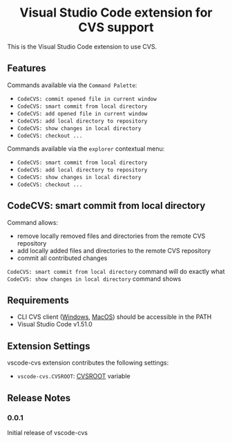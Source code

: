 <h1 align="center">
Visual Studio Code extension for CVS support
</h1>

This is the Visual Studio Code extension to use CVS.

## Features

Commands available via the `Command Palette`:
* `CodeCVS: commit opened file in current window`
* `CodeCVS: smart commit from local directory`
* `CodeCVS: add opened file in current window`
* `CodeCVS: add local directory to repository`
* `CodeCVS: show changes in local directory`
* `CodeCVS: checkout ...`

Commands available via the `explorer` contextual menu:
* `CodeCVS: smart commit from local directory`
* `CodeCVS: add local directory to repository`
* `CodeCVS: show changes in local directory`
* `CodeCVS: checkout ...`

## CodeCVS: smart commit from local directory

Command allows:
* remove locally removed files and directories from the remote CVS repository
* add locally added files and directories to the remote CVS repository
* commit all contributed changes

`CodeCVS: smart commit from local directory` command will do exactly what `CodeCVS: show changes in local directory` command shows

## Requirements

* CLI CVS client ([Windows](https://ftp.gnu.org/non-gnu/cvs/binary/stable/x86-woe/), [MacOS](https://formulae.brew.sh/formula/cvs)) should be accessible in the PATH
* Visual Studio Code v1.51.0

## Extension Settings

vscode-cvs extension contributes the following settings:

* `vscode-cvs.CVSROOT`: [CVSROOT](https://wiki.gentoo.org/wiki/CVS/Tutorial#The_CVSROOT) variable

## Release Notes

### 0.0.1

Initial release of vscode-cvs
